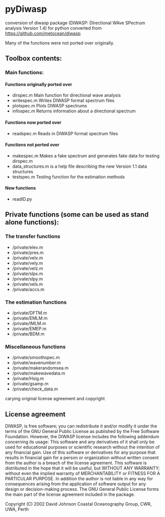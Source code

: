 # pyDiwasp
conversion of diwasp package (DIWASP: DIrectional WAve SPectrum analysis Version 1.4) for python
converted from https://github.com/metocean/diwasp

Many of the functions were not ported over originally. 

## Toolbox contents:
### Main functions:
#### Functions originally ported over
- dirspec.m           Main function for directional wave analysis
- writespec.m         Writes DIWASP format spectrum files
- plotspec.m          Plots DIWASP spectrums
- infospec.m          Returns information about a directional spectrum

#### Functions now ported over
- readspec.m          Reads in DIWASP format spectrum files

#### Functions not ported over
- makespec.m          Makes a fake spectrum and generates fake data for testing dirspec.m
- data_structures.m   is a help file describing the new Version 1.1 data structures
- testspec.m          Testing function for the estimation methods

#### New functions
- readID.py

## Private functions (some can be used as stand alone functions):
### The transfer functions
- /private/elev.m
- /private/pres.m
- /private/velx.m
- /private/vely.m
- /private/velz.m
- /private/slpx.m
- /private/slpy.m
- /private/vels.m
- /private/accs.m

### The estimation functions
- /private/DFTM.m
- /private/EMLM.m
- /private/IMLM.m
- /private/EMEP.m
- /private/BDM.m

### Miscellaneous functions
- /private/smoothspec.m
- /private/wavenumber.m
- /private/makerandomsea.m
- /private/makewavedata.m
- /private/Hsig.m
- /private/gsamp.m
- /private/check_data.m
  

carying original license agreement and copyright

## License agreement
DIWASP, is free software; you can redistribute it and/or modify it under the terms of the 
GNU General Public License as published by the Free Software Foundation. 
However, the DIWASP license includes the following addendum concerning its usage:
This software and any derivatives of it shall only be used for educational purposes or 
scientific research without the intention of any financial gain. 
Use of this software or derivatives for any purpose that results in financial gain 
for a person or organization without written consent from the author is a breach of the license agreement.
This software is distributed in the hope that it will be useful, but WITHOUT ANY WARRANTY; 
without even the implied warranty of MERCHANTABILITY or FITNESS FOR A PARTICULAR PURPOSE. 
In addition the author is not liable in any way for consequences arising from the application of 
software output for any design or decision-making process.
The GNU General Public License forms the main part of the license agreement included in the package. 

Copyright (C) 2002 David Johnson   Coastal Oceanography Group, CWR, UWA, Perth

